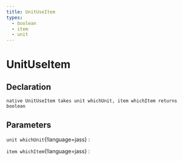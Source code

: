```yaml
---
title: UnitUseItem
types:
  - boolean
  - item
  - unit
---
```


# UnitUseItem

## Declaration

```jass
native UnitUseItem takes unit whichUnit, item whichItem returns boolean
```

## Parameters
`unit whichUnit`{!language=jass}
: 

`item whichItem`{!language=jass}
: 
